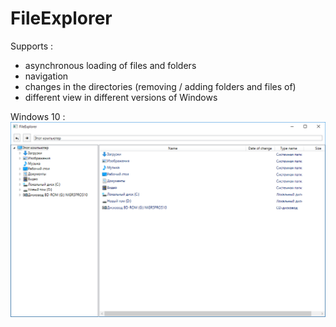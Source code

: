 # FileExplorer
Supports :
- asynchronous loading of files and folders
- navigation
- changes in the directories (removing / adding folders and files of)
- different view in different versions of Windows

Windows 10 : 
![ScreenShot](https://raw.githubusercontent.com/sagamors/FileExplorer/master/FileExplorer/Docs/win10.png)
